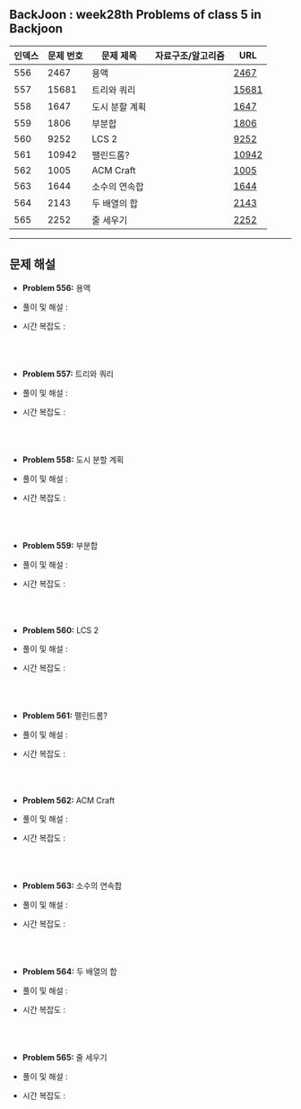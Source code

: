 ## BackJoon : week28th Problems of class 5 in Backjoon

| 인덱스 | 문제 번호 | 문제 제목 | 자료구조/알고리즘 | URL |
|--------|------------|-----------------------------|------------------|------------------------------------------------|
| 556    | 2467       | 용액               |                  | [2467](https://www.acmicpc.net/problem/2467)   |
| 557    | 15681       | 트리와 쿼리               |                  | [15681](https://www.acmicpc.net/problem/15681)   |
| 558    | 1647       | 도시 분할 계획               |                  | [1647](https://www.acmicpc.net/problem/1647)   |
| 559    | 1806       | 부분합               |                  | [1806](https://www.acmicpc.net/problem/1806)   |
| 560    | 9252       | LCS 2               |                  | [9252](https://www.acmicpc.net/problem/9252)   |
| 561    | 10942       | 팰린드롬?               |                  | [10942](https://www.acmicpc.net/problem/10942)   |
| 562    | 1005       | ACM Craft               |                  | [1005](https://www.acmicpc.net/problem/1005)   |
| 563    | 1644       | 소수의 연속합               |                  | [1644](https://www.acmicpc.net/problem/1644)   |
| 564    | 2143       | 두 배열의 합               |                  | [2143](https://www.acmicpc.net/problem/2143)   |
| 565    | 2252       | 줄 세우기               |                  | [2252](https://www.acmicpc.net/problem/2252)   |

---

## 문제 해설

- **Problem 556:** 용액  
- 풀이 및 해설 :  
- 시간 복잡도 :  
<br><br><br>

- **Problem 557:** 트리와 쿼리  
- 풀이 및 해설 :  
- 시간 복잡도 :  
<br><br><br>

- **Problem 558:** 도시 분할 계획  
- 풀이 및 해설 :  
- 시간 복잡도 :  
<br><br><br>

- **Problem 559:** 부분합  
- 풀이 및 해설 :  
- 시간 복잡도 :  
<br><br><br>

- **Problem 560:** LCS 2  
- 풀이 및 해설 :  
- 시간 복잡도 :  
<br><br><br>

- **Problem 561:** 팰린드롬?  
- 풀이 및 해설 :  
- 시간 복잡도 :  
<br><br><br>

- **Problem 562:** ACM Craft  
- 풀이 및 해설 :  
- 시간 복잡도 :  
<br><br><br>

- **Problem 563:** 소수의 연속합  
- 풀이 및 해설 :  
- 시간 복잡도 :  
<br><br><br>

- **Problem 564:** 두 배열의 합  
- 풀이 및 해설 :  
- 시간 복잡도 :  
<br><br><br>

- **Problem 565:** 줄 세우기  
- 풀이 및 해설 :  
- 시간 복잡도 :  
<br><br><br>
